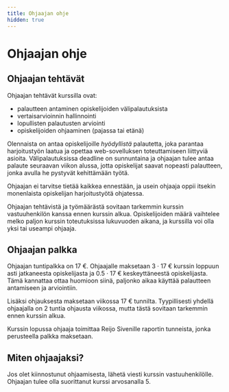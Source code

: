 ```yaml
---
title: Ohjaajan ohje
hidden: true
---
```


# Ohjaajan ohje

## Ohjaajan tehtävät

Ohjaajan tehtävät kurssilla ovat:

* palautteen antaminen opiskelijoiden välipalautuksista
* vertaisarvioinnin hallinnointi
* lopullisten palautusten arviointi
* opiskelijoiden ohjaaminen (pajassa tai etänä)

Olennaista on antaa opiskelijoille _hyödyllistä_ palautetta, joka parantaa harjoitustyön laatua ja opettaa web-sovelluksen toteuttamiseen liittyviä asioita. Välipalautuksissa deadline on sunnuntaina ja ohjaajan tulee antaa palaute seuraavan viikon alussa, jotta opiskelijat saavat nopeasti palautteen, jonka avulla he pystyvät kehittämään työtä.

Ohjaajan ei tarvitse tietää kaikkea ennestään, ja usein ohjaaja oppii itsekin monenlaista opiskelijan harjoitustyötä ohjatessa.

Ohjaajan tehtävistä ja työmäärästä sovitaan tarkemmin kurssin vastuuhenkilön kanssa ennen kurssin alkua. Opiskelijoiden määrä vaihtelee melko paljon kurssin toteutuksissa lukuvuoden aikana, ja kurssilla voi olla yksi tai useampi ohjaaja.

## Ohjaajan palkka

Ohjaajan tuntipalkka on 17 €. Ohjaajalle maksetaan 3 &middot; 17 € kurssin loppuun asti jatkaneesta opiskelijasta ja 0.5 &middot; 17 € keskeyttäneestä opiskelijasta. Tämä kannattaa ottaa huomioon siinä, paljonko aikaa käyttää palautteen antamiseen ja arviointiin.

Lisäksi ohjauksesta maksetaan viikossa 17 € tunnilta. Tyypillisesti yhdellä ohjaajalla on 2 tuntia ohjausta viikossa, mutta tästä sovitaan tarkemmin ennen kurssin alkua.

<!-- Lisäksi ohjauksesta maksetaan viikossa 2 &middot; 17 €, jos ohjattavana on alle 30 opiskelijaa, 4 &middot; 17 €, jos ohjattavana on 30–50 opiskelijaa, 6 &middot; 17 €, jos ohjattavana on 50–100 opiskelijaa, ja 8 &middot; 17 €, jos ohjattavana on yli 100 opiskelijaa. -->

Kurssin lopussa ohjaaja toimittaa Reijo Sivenille raportin tunneista, jonka perusteella palkka maksetaan.

## Miten ohjaajaksi?

Jos olet kiinnostunut ohjaamisesta, lähetä viesti kurssin vastuuhenkilölle. Ohjaajan tulee olla suorittanut kurssi arvosanalla 5.
